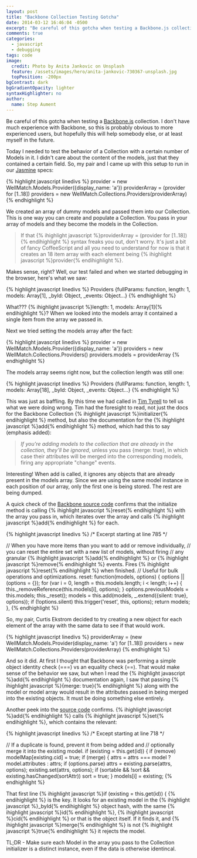 ```yaml
---
layout: post
title: "Backbone Collection Testing Gotcha"
date: 2014-03-12 16:46:04 -0500
excerpt: "Be careful of this gotcha when testing a Backbone.js collection."
comments: true
categories:
  - javascript
  - debugging
tags: code
image:
  credit: Photo by Anita Jankovic on Unsplash
  feature: /assets/images/hero/anita-jankovic-730367-unsplash.jpg
  topPosition: -200px
bgContrast: dark
bgGradientOpacity: lighter
syntaxHighlighter: no
author:
  name: Step Aument
---
```


Be careful of this gotcha when testing a [Backbone.js](http://backbonejs.org/)
collection. I don't have much experience with Backbone, so this is probably
obvious to more experienced users, but hopefully this will help somebody else,
or at least myself in the future.

Today I needed to test the behavior of a Collection with a certain number of
Models in it. I didn't care about the content of the models, just that they
contained a certain field. So, my pair and I came up with this setup to run
in our [Jasmine](http://jasmine.github.io/) specs:

{% highlight javascript linedivs %}
provider = new WellMatch.Models.Provider({display_name: 'a'})
providerArray = (provider for [1..18])
providers = new WellMatch.Collections.Providers(providerArray)
{% endhighlight %}

We created an array of dummy models and passed them into our Collection. This
is one way you can create and populate a Collection. You pass in your array of
models and they become the models in the Collection.

<blockquote class="largeQuote">
If that {% ihighlight javascript %}providerArray = (provider for [1..18]){% endihighlight %} syntax freaks you out, don't worry. It's just a bit of fancy CoffeeScript and all you need to understand for now is that it creates an 18 item array with each element being {% ihighlight javascript %}provider{% endihighlight %}.
</blockquote>

Makes sense, right? Well, our test failed and when we started debugging in the
browser, here's what we saw:

{% highlight javascript linedivs %}
Providers {fullParams: function, length: 1, models: Array[1], _byId: Object, _events: Object…}
{% endhighlight %}

What??? {% ihighlight javascript %}length: 1, models: Array[1]{% endihighlight %}? When we looked into the models array it
contained a single item from the array we passed in.

Next we tried setting the models array after the fact:

{% highlight javascript linedivs %}
provider = new WellMatch.Models.Provider({display_name: 'a'})
providers = new WellMatch.Collections.Providers()
providers.models = providerArray
{% endhighlight %}

The models array seems right now, but the collection length was still one:

{% highlight javascript linedivs %}
Providers {fullParams: function, length: 1, models: Array[18], _byId: Object, _events: Object…}
{% endhighlight %}

This was just as baffling. By this time we had called in [Tim
Tyrell](@timtyrrell) to tell us what we were doing wrong. Tim had the foresight
to read, not just the docs for the Backbone Collection {% ihighlight javascript %}initializer{% endihighlight %} method, but
also the documentation for the {% ihighlight javascript %}add{% endihighlight %} method, which had this to say (emphasis
added):

> *If you're adding models to the collection that are already in the collection,
> they'll be ignored*, unless you pass {merge: true}, in which case their
> attributes will be merged into the corresponding models, firing any
> appropriate "change" events.

Interesting! When add is called, it ignores any objects that are already
present in the models array. Since we are using the same model instance in each
position of our array, only the first one is being stored. The rest are being
dumped.

A quick check of the [Backbone source
code](https://github.com/jashkenas/backbone/blob/master/backbone.js#L785-L799)
confirms that the initialize method is calling {% ihighlight javascript %}reset{% endihighlight %} with the array you pass
in, which iterates over the array and calls {% ihighlight javascript %}add{% endihighlight %} for each.

{% highlight javascript linedivs %}
/* Excerpt starting at line 785 */

// When you have more items than you want to add or remove individually,
// you can reset the entire set with a new list of models, without firing
// any granular {% ihighlight javascript %}add{% endihighlight %} or {% ihighlight javascript %}remove{% endihighlight %} events. Fires {% ihighlight javascript %}reset{% endihighlight %} when finished.
// Useful for bulk operations and optimizations.
reset: function(models, options) {
  options || (options = {});
  for (var i = 0, length = this.models.length; i < length; i++) {
    this._removeReference(this.models[i], options);
  }
  options.previousModels = this.models;
  this._reset();
  models = this.add(models, _.extend({silent: true}, options));
  if (!options.silent) this.trigger('reset', this, options);
  return models;
},
{% endhighlight %}

So, my pair, Curtis Ekstrom decided to try creating a new object for each
element of the array with the same data to see if that would work.

{% highlight javascript linedivs %}
providerArray = (new WellMatch.Models.Provider(display_name: 'a') for [1..18])
providers = new WellMatch.Collections.Providers(providerArray)
{% endhighlight %}

And so it did. At first I thought that Backbone was performing a simple object
identity check (===) vs an equality check (==). That would make sense of the
behavior we saw, but when I read the {% ihighlight javascript %}add{% endihighlight %} documentation again, I saw that
passing {% ihighlight javascript %}{merge: true}{% endihighlight %} along with the model or model array would result in the
attributes passed in being merged into the existing objects. It must be doing
something else entirely.

Another peek into the [source
code](https://github.com/jashkenas/backbone/blob/master/backbone.js#L718-L728)
confirms. {% ihighlight javascript %}add{% endihighlight %} calls {% ihighlight javascript %}set{% endihighlight %}, which contains the relevant:

{% highlight javascript linedivs %}
/* Except starting at line 718 */

// If a duplicate is found, prevent it from being added and
// optionally merge it into the existing model.
if (existing = this.get(id)) {
  if (remove) modelMap[existing.cid] = true;
  if (merge) {
    attrs = attrs === model ? model.attributes : attrs;
    if (options.parse) attrs = existing.parse(attrs, options);
    existing.set(attrs, options);
    if (sortable && !sort && existing.hasChanged(sortAttr)) sort = true;
  }
  models[i] = existing;
{% endhighlight %}

That first line {% ihighlight javascript %}if (existing = this.get(id)) { {% endihighlight %} is the key. It looks for an
existing model in the {% ihighlight javascript %}_byId{% endihighlight %} object hash, with the same {% ihighlight javascript %}id{% endihighlight %}, {% ihighlight javascript %}cid{% endihighlight %} or that is the
object itself. If it finds it, and {% ihighlight javascript %}merge{% endihighlight %} is not {% ihighlight javascript %}true{% endihighlight %} it rejects the model.

TL;DR - Make sure each Model in the array you pass to the Collection
initializer is a distinct instance, even if the data is otherwise identincal.
